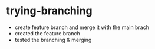 # trying-branching
- create feature branch and merge it with the main brach
- created the feature branch
- tested the branching & merging
